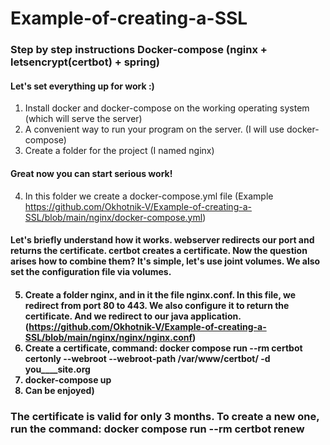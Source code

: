 # Example-of-creating-a-SSL
<h3>Step by step instructions Docker-compose  (nginx + letsencrypt(certbot) + spring)</h3>
<h4>Let's set everything up for work :)</h4>

1) Install docker and docker-compose on the working operating system (which will serve the server)
2) A convenient way to run your program on the server. (I will use docker-compose)
3) Create a folder for the project (I named nginx)

<h4>Great now you can start serious work!</h4>

4) In this folder we create a docker-compose.yml file (Example https://github.com/Okhotnik-V/Example-of-creating-a-SSL/blob/main/nginx/docker-compose.yml)
<h4>Let's briefly understand how it works. webserver redirects our port and returns the certificate. certbot creates a certificate. Now the question arises how to combine them? It's simple, let's use joint volumes. We also set the configuration file via volumes.<h4>

5) Create a folder nginx, and in it the file nginx.conf. In this file, we redirect from port 80 to 443. We also configure it to return the certificate. And we redirect to our java application. (https://github.com/Okhotnik-V/Example-of-creating-a-SSL/blob/main/nginx/nginx/nginx.conf)
6) Сreate a certificate, command: docker compose run --rm  certbot certonly --webroot --webroot-path /var/www/certbot/ -d you____site.org
7) docker-compose up 
8) Can be enjoyed)
  
<h3>The certificate is valid for only 3 months. To create a new one, run the command: docker compose run --rm certbot renew</h3>
